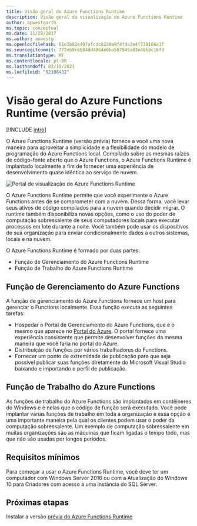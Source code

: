 ```yaml
---
title: Visão geral do Azure Functions Runtime
description: Visão geral da visualização do Azure Functions Runtime
author: apwestgarth
ms.topic: conceptual
ms.date: 11/28/2017
ms.author: anwestg
ms.openlocfilehash: 61e3b82e497afcdc8239a9f4fda3e4f739166a1f
ms.sourcegitcommit: 772eb9c6684dd4864e0ba507945a83e48b8c16f0
ms.translationtype: MT
ms.contentlocale: pt-BR
ms.lasthandoff: 03/19/2021
ms.locfileid: "92108432"
---
```

# <a name="azure-functions-runtime-overview-preview"></a>Visão geral do Azure Functions Runtime (versão prévia)

[!INCLUDE [intro](../../includes/functions-runtime-preview-note.md)]

O Azure Functions Runtime (versão prévia) fornece a você uma nova maneira para aproveitar a simplicidade e a flexibilidade do modelo de programação do Azure Functions local. Compilado sobre as mesmas raízes de código-fonte aberto que o Azure Functions, o Azure Functions Runtime é implantado localmente a fim de fornecer uma experiência de desenvolvimento quase idêntica ao serviço de nuvem.

![Portal de visualização do Azure Functions Runtime][1]

O Azure Functions Runtime permite que você experimente o Azure Functions antes de se comprometer com a nuvem. Dessa forma, você levar seus ativos de código compilados para a nuvem quando decidir migrar.  O runtime também disponibiliza novas opções, como o uso do poder de computação sobressalente de seus computadores locais para executar processos em lote durante a noite. Você também pode usar os dispositivos de sua organização para enviar condicionalmente dados a outros sistemas, locais e na nuvem.

O Azure Functions Runtime é formado por duas partes:

* Função de Gerenciamento do Azure Functions Runtime
* Função de Trabalho do Azure Functions Runtime

## <a name="azure-functions-management-role"></a>Função de Gerenciamento do Azure Functions

A função de gerenciamento do Azure Functions fornece um host para gerenciar o Functions localmente. Essa função executa as seguintes tarefas:

* Hospedar o Portal de Gerenciamento do Azure Functions, que é o mesmo que aparece no [Portal do Azure](https://portal.azure.com). O portal fornece uma experiência consistente que permite desenvolver funções da mesma maneira que você faria no portal do Azure.
* Distribuição de funções por vários trabalhadores do Functions.
* Fornecer um ponto de extremidade de publicação para que seja possível publicar suas funções diretamente do Microsoft Visual Studio baixando e importando o perfil de publicação.

## <a name="azure-functions-worker-role"></a>Função de Trabalho do Azure Functions

As funções de trabalho do Azure Functions são implantadas em contêineres do Windows e é nelas que o código de função será executado.  Você pode implantar várias funções de trabalho em toda a organização e essa opção é uma importante maneira pela qual os clientes podem usar o poder da computação sobressalente.  Um exemplo de computação sobressalente em muitas organizações são as máquinas que ficam ligadas o tempo todo, mas que não são usadas por longos períodos.

## <a name="minimum-requirements"></a>Requisitos mínimos

Para começar a usar o Azure Functions Runtime, você deve ter um computador com Windows Server 2016 ou com a Atualização do Windows 10 para Criadores com acesso a uma instância do SQL Server.

## <a name="next-steps"></a>Próximas etapas

Instalar a versão [prévia do Azure Functions Runtime](./functions-runtime-install.md)

<!--Image references-->
[1]: ./media/functions-runtime-overview/AzureFunctionsRuntime_Portal.png